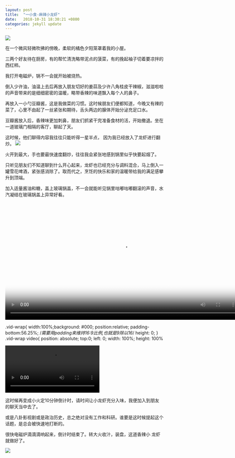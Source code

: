 ```yaml
---
layout: post
title:  "一小食-麻辣小龙虾"
date:   2018-10-31 18:30:21 +0800
categories: jekyll update
---
```

![]({{site.url}}/assets/food_1.jpg)

在一个微风轻微吹拂的傍晚，柔软的橘色夕阳笼罩着我的小屋。

三两个好友待在厨房，有的帮忙清洗略带泥点的菠菜，有的挽起袖子切着要凉拌的西红柿。

我打开电磁炉，锅不一会就开始被烧热。

倒入少许油，油温上去后再放入朋友切好的姜蒜及少许八角桂皮干辣椒，滋滋啦啦的声音带来的是细细密密的温暖，略带香辣的味道飘入每个人的鼻子。

再放入一小勺豆瓣酱，这是我做菜的习惯。这时候朋友们便都知道，今晚又有辣的菜了，心里不由起了一丝紧张和期待，舌头两边的腺体开始分泌充足口水。

豆瓣酱放入后，香辣味更加刺鼻，朋友们抓紧干完准备食材的活，开始撤退。坐在一道玻璃门相隔的客厅，聊起了天。

这时候，他们聊得内容我往往只能听得一星半点， 因为我已经放入了龙虾进行翻炒。
![]({{site.url}}/assets/food_2.jpg)

火开到最大，手也要最快速度翻炒，往往我会紧张地感到锅里似乎快要起烟了。

只听见朋友们不知道聊到什么开心起来，龙虾也已经充分与调料混合，马上倒入一罐雪花啤酒，紧张感消除了。取而代之，烹饪的快乐和家的温暖带给我的满足感攀升到顶端。

加入适量酱油和糖，盖上玻璃锅盖，不一会就能听见锅里咕嘟咕嘟翻滚的声音，水汽凝结在玻璃锅盖上异常好看。

<video id="video"  width='750' controls="" preload="auto" poster="{{site.url}}/assets/food_3.jpg">
<source id="mp4" src="{{site.url}}/assets/food_5.mp4" type="video/mp4">
</video>

.vid-wrap{
    width:100%;background: #000;
    position:relative;
    padding-bottom:56.25%;    /*需要用padding来维持16:9比例,也就是9除以16*/
    height: 0;
}
.vid-wrap video{
    position: absolute;
    top:0;
    left: 0;
    width: 100%;
    height: 100%

<div class="vid-wrap">
    <video controls autoplay loop>
	<source src="{{site.url}}/assets/food_5.mp4" type="video/mp4">
    </video>
</div>


这时候再变成小火定10分钟倒计时，请时间让小龙虾充分入味，我便加入到朋友的聊天当中去了。

或是八卦影视剧或是政治历史，总之绝对没有工作和科研。谁要是这时候提起这个话题，是总会被快速地打断的。

很快电磁炉滴滴滴响起来，倒计时结束了。转大火收汁，装盘，这道香辣小
龙虾就做好了。

![]({{site.url}}/assets/food_4.jpg)
